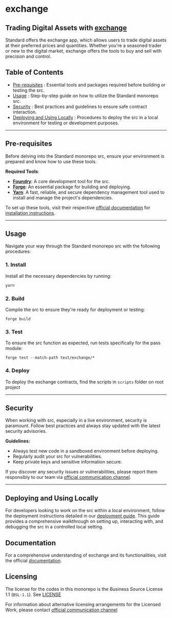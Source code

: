 # exchange

## **Trading Digital Assets with [exchange](./src/exchange/README.md)**

Standard offers the exchange app, which allows users to trade digital assets at their preferred prices and quantities. Whether you're a seasoned trader or new to the digital market, exchange offers the tools to buy and sell with precision and control.

## Table of Contents

- [Pre-requisites](#pre-requisites) : Essential tools and packages required before building or testing the src.
- [Usage](#usage) : Step-by-step guide on how to utilize the Standard monorepo src.
- [Security](#security) : Best practices and guidelines to ensure safe contract interaction.
- [Deploying and Using Locally](#deploying-and-using-locally) : Procedures to deploy the src in a local environment for testing or development purposes.

---

## Pre-requisites

Before delving into the Standard monorepo src, ensure your environment is prepared and know how to use these tools.

**Required Tools**:

- [**Foundry**](https://book.getfoundry.sh/getting-started/installation): A core development tool for the src.
- [**Forge**](https://book.getfoundry.sh/forge/): An essential package for building and deploying.
- [**Yarn**](https://yarnpkg.com/getting-started/install): A fast, reliable, and secure dependency management tool used to install and manage the project's dependencies.

To set up these tools, visit their respective [official documentation](https://book.getfoundry.sh/forge/) for [installation instructions](https://book.getfoundry.sh/getting-started/installation).

---

## Usage

Navigate your way through the Standard monorepo src with the following procedures:

### 1. Install

Install all the necessary dependencies by running:

```bash
yarn
```

### 2. Build

Compile the src to ensure they're ready for deployment or testing:

```
forge build
```

### 3. Test

To ensure the src function as expected, run tests specifically for the pass module:

```
forge test --match-path test/exchange/*
```

### 4. Deploy

To deploy the exchange contracts, find the scripts in `scripts` folder on root project 

---

## Security

When working with src, especially in a live environment, security is paramount. Follow best practices and always stay updated with the latest security advisories.

**Guidelines:**

- Always test new code in a sandboxed environment before deploying.
- Regularly audit your src for vulnerabilities.
- Keep private keys and sensitive information secure.

If you discover any security issues or vulnerabilities, please report them responsibly to our team via [official communication channel](mailto:contact@standardweb3.com).

---

## Deploying and Using Locally

For developers looking to work on the src within a local environment, follow the deployment instructions detailed in our [deployment guide](). This guide provides a comprehensive walkthrough on setting up, interacting with, and debugging the src in a controlled local setting.

## Documentation

For a comprehensive understanding of exchange and its functionalities, visit the official [documentation](https://docs.standardweb3.com).


## Licensing

The license for the codes in this monorepo is the Business Source License 1.1 (`BSL-1.1`). See [LICENSE](./LICENSE)

For information about alternative licensing arrangements for the Licensed Work, please contact [official communication channel](mailto:contact@standardweb3.com)
